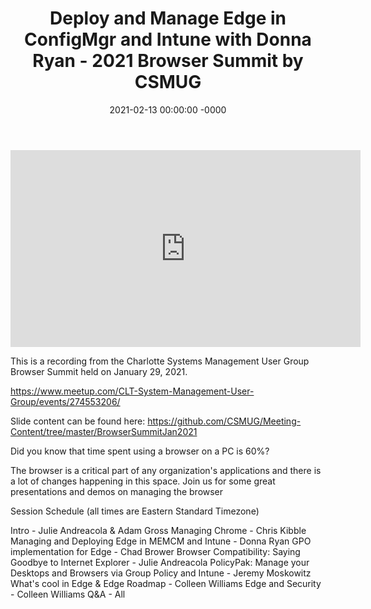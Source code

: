 ﻿---
layout: post
title: "Deploy and Manage Edge in ConfigMgr and Intune with Donna Ryan - 2021 Browser Summit by CSMUG"
date: 2021-02-13 00:00:00 -0000
categories:
---

<iframe loading="lazy" width="560" height="315" src="https://www.youtube.com/embed/hVc15Ep48GM" title="YouTube video player" frameborder="0" allow="accelerometer; autoplay; clipboard-write; encrypted-media; gyroscope; picture-in-picture" allowfullscreen></iframe>

This is a recording from the Charlotte Systems Management User Group Browser Summit held on January 29, 2021.

https://www.meetup.com/CLT-System-Management-User-Group/events/274553206/

Slide content can be found here: https://github.com/CSMUG/Meeting-Content/tree/master/BrowserSummitJan2021

Did you know that time spent using a browser on a PC is 60%?

The browser is a critical part of any organization's applications and there is a lot of changes happening in this space. Join us for some great presentations and demos on managing the browser

Session Schedule (all times are Eastern Standard Timezone)

Intro - Julie Andreacola & Adam Gross
Managing Chrome - Chris Kibble
Managing and Deploying Edge in MEMCM and Intune - Donna Ryan
GPO implementation for Edge - Chad Brower
Browser Compatibility: Saying Goodbye to Internet Explorer - Julie Andreacola
PolicyPak: Manage your Desktops and Browsers via Group Policy and Intune - Jeremy Moskowitz
What's cool in Edge & Edge Roadmap - Colleen Williams
Edge and Security - Colleen Williams
Q&A - All
